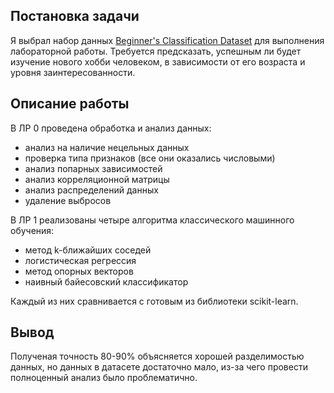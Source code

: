 ## Постановка задачи

Я выбрал набор данных [Beginner's Classification Dataset](https://www.kaggle.com/datasets/sveneschlbeck/beginners-classification-dataset) для выполнения лабораторной работы. Требуется предсказать, успешным ли будет изучение нового хобби человеком, в зависимости от его возраста и уровня заинтересованности.

## Описание работы

В ЛР 0 проведена обработка и анализ данных:

* анализ на наличие нецельных данных
* проверка типа признаков (все они оказались числовыми)
* анализ попарных зависимостей
* анализ корреляционной матрицы
* анализ распределений данных
* удаление выбросов

В ЛР 1 реализованы четыре алгоритма классического машинного обучения:

* метод k-ближайших соседей
* логистическая регрессия
* метод опорных векторов
* наивный байесовский классификатор

Каждый из них сравнивается с готовым из библиотеки scikit-learn.

## Вывод

Полученая точность 80-90% объясняется хорошей разделимостью данных, но данных в датасете достаточно мало, из-за чего провести полноценный анализ было проблематично.
